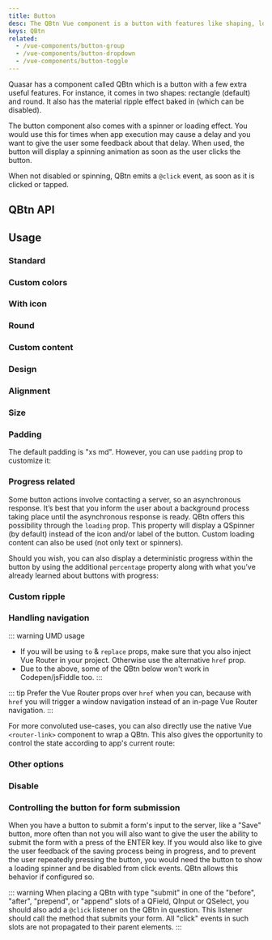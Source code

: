 ```yaml
---
title: Button
desc: The QBtn Vue component is a button with features like shaping, loading state, ripple and more.
keys: QBtn
related:
  - /vue-components/button-group
  - /vue-components/button-dropdown
  - /vue-components/button-toggle
---
```

Quasar has a component called QBtn which is a button with a few extra useful features. For instance, it comes in two shapes: rectangle (default) and round. It also has the material ripple effect baked in (which can be disabled).

The button component also comes with a spinner or loading effect. You would use this for times when app execution may cause a delay and you want to give the user some feedback about that delay. When used, the button will display a spinning animation as soon as the user clicks the button.

When not disabled or spinning, QBtn emits a `@click` event, as soon as it is clicked or tapped.

## QBtn API

<doc-api file="QBtn" />

## Usage

### Standard

<doc-example title="Standard buttons" file="QBtn/Standard" />

### Custom colors

<doc-example title="Custom colors" file="QBtn/CustomColor" />

### With icon

<doc-example title="With icon" file="QBtn/WithIcons" />

### Round

<doc-example title="Round buttons" file="QBtn/Round" />

### Custom content

<doc-example title="Custom content" file="QBtn/CustomContent" />

<doc-example title="Truncate label" file="QBtn/TruncateLabel" />

### Design

<doc-example title="Button design" file="QBtn/ButtonDesign" />

### Alignment

<doc-example title="Button alignment" file="QBtn/ButtonAlignment" />

### Size

<doc-example title="Button size" file="QBtn/ButtonSize" />

### Padding

The default padding is "xs md". However, you can use `padding` prop to customize it:

<doc-example title="Button padding" file="QBtn/ButtonPadding" />

### Progress related

Some button actions involve contacting a server, so an asynchronous response. It’s best that you inform the user about a background process taking place until the asynchronous response is ready. QBtn offers this possibility through the `loading` prop. This property will display a QSpinner (by default) instead of the icon and/or label of the button. Custom loading content can also be used (not only text or spinners).

<doc-example title="Indeterminate progress" file="QBtn/IndeterminateProgress" />

Should you wish, you can also display a deterministic progress within the button by using the additional `percentage` property along with what you’ve already learned about buttons with progress:

<doc-example title="Deterministic progress" file="QBtn/DeterministicProgress" />

### Custom ripple

<doc-example title="Custom ripple" file="QBtn/CustomRipple" />

### Handling navigation <q-badge align="top" color="brand-primary" label="updated for v2.4+" />

::: warning UMD usage
* If you will be using `to` & `replace` props, make sure that you also inject Vue Router in your project. Otherwise use the alternative `href` prop.
* Due to the above, some of the QBtn below won't work in Codepen/jsFiddle too.
:::

::: tip
Prefer the Vue Router props over `href` when you can, because with `href` you will trigger a window navigation instead of an in-page Vue Router navigation.
:::

<doc-example title="Links" file="QBtn/Links" no-edit />

For more convoluted use-cases, you can also directly use the native Vue `<router-link>` component to wrap a QBtn. This also gives the opportunity to control the state according to app's current route:

<doc-example title="Scoped slot of RouterLink" file="QBtn/RouterLinkExample" no-edit />

### Other options

<doc-example title="Other options" file="QBtn/OtherOptions" />

### Disable

<doc-example title="Disable" file="QBtn/Disabled" />

### Controlling the button for form submission
When you have a button to submit a form's input to the server, like a "Save" button, more often than not you will also want to give the user the ability to submit the form with a press of the ENTER key. If you would also like to give the user feedback of the saving process being in progress, and to prevent the user repeatedly pressing the button, you would need the button to show a loading spinner and be disabled from click events. QBtn allows this behavior if configured so.

::: warning
When placing a QBtn with type "submit" in one of the "before", "after", "prepend", or "append" slots of a QField, QInput or QSelect, you should also add a `@click` listener on the QBtn in question. This listener should call the method that submits your form. All "click" events in such slots are not propagated to their parent elements.
:::

<doc-example title="Form Submission" file="QBtn/FormSubmission" />
